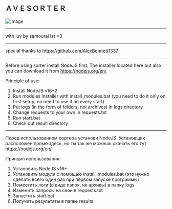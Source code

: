 ＡＶＥＳＯＲＴＥＲ
------

![image](https://user-images.githubusercontent.com/78436325/125211827-e68cad80-e2b1-11eb-957b-94d8de6266c7.png)

------

with luv by samourai lzt <3

------

special thanks to https://github.com/AlexBennett1337

------

Before using sorter install NodeJS first. 
The installer located here but also you can download it from https://nodejs.org/en/

Principle of use:

1) Install NodeJS v16+2
2) Run modules installer with install_modules.bat (you need to do it only on first setup, no need to use it on every start)
3) Put logs (in the form of folders, not archives) in logs directory
4) Change requests to your own in requests.txt
5) Run start.bat 
6) Check out result directory

------

Перед использованием сортера установи NodeJS. 
Установщик расположен прямо здесь, но ты так же можешь скачать его тут https://nodejs.org/en/

Принцип использования:

1) Установить NodeJS v16+
2) Установить модули с помощью install_modules.bat (это нужно сделать всего один раз при первом запуске программы)
3) Поместить логи (в виде папок, не архивы) в папку logs
4) Изменить запросы на свои в requests.txt
5) Запустить start.bat
6) Получить результаты в папке results
